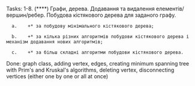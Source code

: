 Tasks: 
1-8.	(****) Графи, дерева. Додавання та видалення елементів/вершин/ребер. Побудова кістякового дерева для заданого графу.

      a.	+* за побудову мінімального кістякового дерева;

      b.	+* за кілька різних алгоритмів побудови кістякового дерева і механізм додавання нових алгоритмів;

      c.	+* за більш складні алгоритми побудови кістякового дерева.

Done: graph class, adding vertex, edges, creating minimum spanning tree with Prim's and Kruskal's algorithms,
deleting vertex, disconnecting vertices (either one by one or all at once)